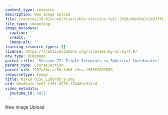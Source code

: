 ```yaml
---
content_type: resource
description: New image Upload
file: /courses/18-02sc-multivariable-calculus-fall-2010/b6edba1c9e8fff6f6270f2b48ec91acd_MIT18_02SC_L26Brds_9.png
file_type: image/png
image_metadata:
  caption: ''
  credit: ''
  image-alt: ''
learning_resource_types: []
license: https://creativecommons.org/licenses/by-nc-sa/4.0/
ocw_type: OCWImage
parent_title: 'Session 77: Triple Integrals in Spherical Coordinates'
parent_type: CourseSection
parent_uid: f707a26e-ec56-fdb6-c3ca-f56567807058
resourcetype: Image
title: MIT18_02SC_L26Brds_9.png
uid: b6edba1c-9e8f-ff6f-6270-f2b48ec91acd
video_metadata:
  youtube_id: null
---
```

New image Upload